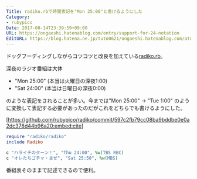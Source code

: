 ```yaml
---
Title: radiko.rbで時間表記を"Mon 25:00"と書けるようにした
Category:
- rubypico
Date: 2017-08-14T23:39:59+09:00
URL: https://ongaeshi.hatenablog.com/entry/support-for-24-notation
EditURL: https://blog.hatena.ne.jp/tuto0621/ongaeshi.hatenablog.com/atom/entry/8599973812287681391
---
```


ドッグフーディングしながらコツコツと改良を加えている[radiko.rb](https://github.com/rubypico/radiko)。

深夜のラジオ番組は大体

- "Mon 25:00" (本当は火曜日の深夜1:00)
- "Sat 24:00" (本当は日曜日の深夜0:00)

のような表記をされることが多い。今までは"Mon 25:00" -> "Tue 1:00" のように変換して表記する必要があったのだがこれをどちらでも書けるようにした。

[https://github.com/rubypico/radiko/commit/597c2fb79cc08ba9bddbe0e0a2dc378d44b96a20:embed:cite]

```ruby
require "radiko/radiko"
include Radiko

c "ハライチのターン！", "Thu 24:00", %w(TBS RBC)
c "オレたちゴチャ・まぜ", "Sat 25:50", %w(MBS)
```

番組表そのままで記述できるので便利。
